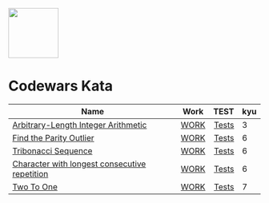 <p align="left">
<a href="https://www.codewars.com/">
<img src="https://docs.codewars.com/logo.svg" height="100" href="https://www.codewars.com/"/></a></p>

# Codewars Kata

| Name                                                                                                    |                              Work                              |                                                         TEST | kyu |
| ------------------------------------------------------------------------------------------------------- | :------------------------------------------------------------: | -----------------------------------------------------------: | --- |
| [Arbitrary-Length Integer Arithmetic](https://www.codewars.com/kata/530e69ae72d6dfced0000a9e)           |     [WORK](src/Arbitrary-LengthIntegerArithmetic/index.js)     | [Tests](src/Arbitrary-LengthIntegerArithmetic/index.test.js) | 3   |
| [Find the Parity Outlier](https://www.codewars.com/kata/5526fc09a1bbd946250002dc)                       |           [WORK](src/FindTheParityOutlier/index.js)            |               [Tests](src/Arbitrary-LengthIntegerArithmetic) | 6   |
| [Tribonacci Sequence](https://www.codewars.com/kata/556deca17c58da83c00002db)                           |            [WORK](src/TribonacciSequence/index.js)             |      [Tests](src/Arbitrary-TribonacciSequence/index.test.js) | 6   |
| [Character with longest consecutive repetition](https://www.codewars.com/kata/586d6cefbcc21eed7a001155) | [WORK](src/CharacterWithLongestConsecutiveRepetition/index.js) |               [Tests](src/Arbitrary-LengthIntegerArithmetic) | 6   |
| [Two To One](https://www.codewars.com/kata/5656b6906de340bd1b0000ac)                                    |                 [WORK](src/TwoToOne/index.js)                  |                          [Tests](src/TwoToOne/index.test.js) | 7   |

<!-- | [KATA_NAME]](https://www.codewars.com/kata/LINK)|[WORK](src/FOLDER_NAME/index.js)|KYU| -->
